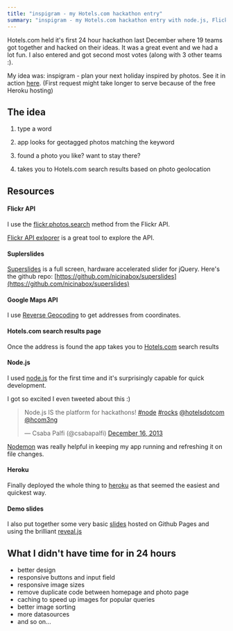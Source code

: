 ```yaml
---
title: "inspigram - my Hotels.com hackathon entry"
summary: "inspigram - my Hotels.com hackathon entry with node.js, Flickr and Google Maps API"
---
```


Hotels.com held it's first 24 hour hackathon last December where 19 teams got together and hacked on their ideas. It was a great event and we had a lot fun. I also entered and got second most votes (along with 3 other teams :).

My idea was: inspigram - plan your next holiday inspired by photos. See it in action [here](http://inspigram.herokuapp.com/). (First request might take longer to serve because of the free Heroku hosting)


## The idea

1. type a word

2. app looks for geotagged photos matching the keyword

3. found a photo you like? want to stay there?

5. takes you to Hotels.com search results based on photo geolocation

## Resources

#### Flickr API

I use the [flickr.photos.search](http://www.flickr.com/services/api/flickr.photos.search.htm) method from the Flickr API.

[Flickr API exlporer](http://www.flickr.com/services/api/explore/?method=flickr.photos.search) is a great tool to explore the API.

#### Suplerslides

[Superslides](http://nicinabox.com/superslides/) is a full screen, hardware accelerated slider for jQuery. Here's the github repo: [https://github.com/nicinabox/superslides](https://github.com/nicinabox/superslides)

#### Google Maps API

I use [Reverse Geocoding](https://developers.google.com/maps/documentation/geocoding/#ReverseGeocoding) to get addresses from coordinates.

#### Hotels.com search results page

Once the address is found the app takes you to [Hotels.com](http://hotels.com) search results

#### Node.js

I used [node.js](http://nodejs.org/) for the first time and it's surprisingly capable for quick development.

I got so excited I even tweeted about this :)

<blockquote class="twitter-tweet" lang="en"><p>Node.js IS the platform for hackathons! <a href="https://twitter.com/search?q=%23node&amp;src=hash">#node</a> <a href="https://twitter.com/search?q=%23rocks&amp;src=hash">#rocks</a> <a href="https://twitter.com/hotelsdotcom">@hotelsdotcom</a> <a href="https://twitter.com/hcom3ng">@hcom3ng</a></p>&mdash; Csaba Palfi (@csabapalfi) <a href="https://twitter.com/csabapalfi/statuses/412708473756209152">December 16, 2013</a></blockquote>
<script async src="//platform.twitter.com/widgets.js" charset="utf-8"></script>

[Nodemon](http://remy.github.io/nodemon/) was really helpful in keeping my app running and refreshing it on file changes.

#### Heroku

Finally deployed the whole thing to [heroku](http://www.heroku.com) as that seemed the easiest and quickest way.

#### Demo slides

I also put together some very basic [slides](http://csabapalfi.github.io/inspigram) hosted on Github Pages and using the brilliant [reveal.js](http://lab.hakim.se/reveal-js/)


## What I didn't have time for in 24 hours

* better design
* responsive buttons and input field
* responsive image sizes
* remove duplicate code between homepage and photo page
* caching to speed up images for popular queries
* better image sorting
* more datasources
* and so on...

